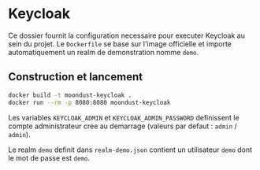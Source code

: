 # Keycloak

Ce dossier fournit la configuration necessaire pour executer Keycloak au sein du projet.
Le `Dockerfile` se base sur l'image officielle et importe automatiquement un realm de demonstration nomme `demo`.

## Construction et lancement

```bash
docker build -t moondust-keycloak .
docker run --rm -p 8080:8080 moondust-keycloak
```

Les variables `KEYCLOAK_ADMIN` et `KEYCLOAK_ADMIN_PASSWORD` definissent le compte administrateur cree au demarrage (valeurs par defaut : `admin` / `admin`).

Le realm `demo` definit dans `realm-demo.json` contient un utilisateur `demo` dont le mot de passe est `demo`.
